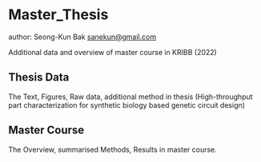 # Master_Thesis

author: Seong-Kun Bak <sanekun@gmail.com>

Additional data and overview of master course in KRIBB (2022)


## Thesis Data

The Text, Figures, Raw data, additional method in thesis
(High-throughput part characterization for synthetic biology based genetic circuit design)


## Master Course

The Overview, summarised Methods, Results in master course.
